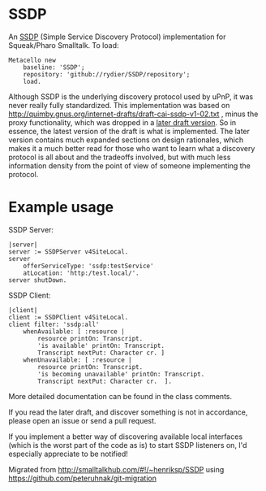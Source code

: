 # SSDP
An [SSDP](https://en.wikipedia.org/wiki/Simple_Service_Discovery_Protocol) (Simple Service Discovery Protocol) implementation for Squeak/Pharo Smalltalk.
To load:
```smalltalk
Metacello new
	baseline: 'SSDP';
	repository: 'github://rydier/SSDP/repository';
	load.
```
Although SSDP is the underlying discovery protocol used by uPnP, it was never really fully standardized.
This implementation was based on http://quimby.gnus.org/internet-drafts/draft-cai-ssdp-v1-02.txt , minus the proxy functionality, which was dropped in a [later draft version](http://quimby.gnus.org/internet-drafts/draft-cai-ssdp-v1-03.txt). So in essence, the latest version of the draft is what is implemented. 
The later version contains much expanded sections on design rationales, which makes it a much better read for those who want to learn what a discovery protocol is all about and the tradeoffs involved, but with much less information density from the point of view of someone implementing the protocol.  

# Example usage
SSDP Server:
```smalltalk
|server|
server := SSDPServer v4SiteLocal.
server 
	offerServiceType: 'ssdp:testService'
	atLocation: 'http:/test.local/'.
server shutDown.
```
SSDP Client: 
```smalltalk
|client|
client := SSDPClient v4SiteLocal.
client filter: 'ssdp:all' 
	whenAvailable: [ :resource | 
		resource printOn: Transcript.
		'is available' printOn: Transcript.
		Transcript nextPut: Character cr. ]
	whenUnavailable: [ :resource | 
		resource printOn: Transcript.
		'is becoming unavailable' printOn: Transcript.
		Transcript nextPut: Character cr.  ].
```

More detailed documentation can be found in the class comments.

If you read the later draft, and discover something is not in accordance, please open an issue or send a pull request.

If you implement a better way of discovering available local interfaces (which is the worst part of the code as is) to start SSDP listeners on, I'd especially appreciate to be notified!

Migrated from http://smalltalkhub.com/#!/~henriksp/SSDP 
using https://github.com/peteruhnak/git-migration 
